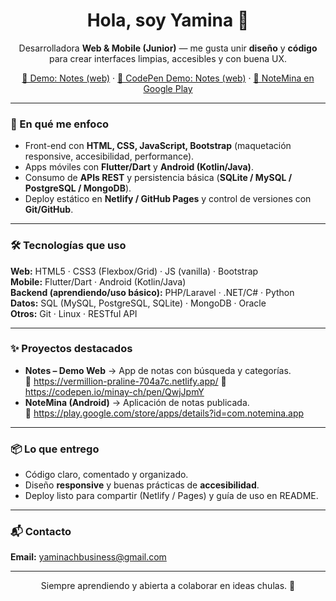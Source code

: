 <h1 align="center">Hola, soy Yamina 👋</h1>
<p align="center">
  Desarrolladora <b>Web & Mobile (Junior)</b> — me gusta unir <b>diseño</b> y <b>código</b> para crear interfaces limpias, accesibles y con buena UX.
</p>

<p align="center">
  <a href="https://vermillion-praline-704a7c.netlify.app/" target="_blank">🔴 Demo: Notes (web)</a> ·
  <a href="https://codepen.io/minay-ch/pen/QwjJpmY/" target="_blank">🔴 CodePen Demo: Notes (web)</a> ·
  <a href="https://play.google.com/store/apps/details?id=com.notemina.app" target="_blank">📱 NoteMina en Google Play</a>
</p>

---

### 🧭 En qué me enfoco
- Front-end con **HTML, CSS, JavaScript, Bootstrap** (maquetación responsive, accesibilidad, performance).
- Apps móviles con **Flutter/Dart** y **Android (Kotlin/Java)**.
- Consumo de **APIs REST** y persistencia básica (**SQLite / MySQL / PostgreSQL / MongoDB**).
- Deploy estático en **Netlify / GitHub Pages** y control de versiones con **Git/GitHub**.

---

### 🛠️ Tecnologías que uso
**Web:** HTML5 · CSS3 (Flexbox/Grid) · JS (vanilla) · Bootstrap  
**Mobile:** Flutter/Dart · Android (Kotlin/Java)  
**Backend (aprendiendo/uso básico):** PHP/Laravel · .NET/C# · Python  
**Datos:** SQL (MySQL, PostgreSQL, SQLite) · MongoDB · Oracle  
**Otros:** Git · Linux · RESTful API

---

### ✨ Proyectos destacados
- **Notes – Demo Web** → App de notas con búsqueda y categorías.  
  🔗 https://vermillion-praline-704a7c.netlify.app/
  🔗 https://codepen.io/minay-ch/pen/QwjJpmY
- **NoteMina (Android)** → Aplicación de notas publicada.  
  🔗 https://play.google.com/store/apps/details?id=com.notemina.app

---

### 📦 Lo que entrego
- Código claro, comentado y organizado.
- Diseño **responsive** y buenas prácticas de **accesibilidad**.
- Deploy listo para compartir (Netlify / Pages) y guía de uso en README.

---

### 📬 Contacto
**Email:** yaminachbusiness@gmail.com  



---

<p align="center">Siempre aprendiendo y abierta a colaborar en ideas chulas. 💙</p>
